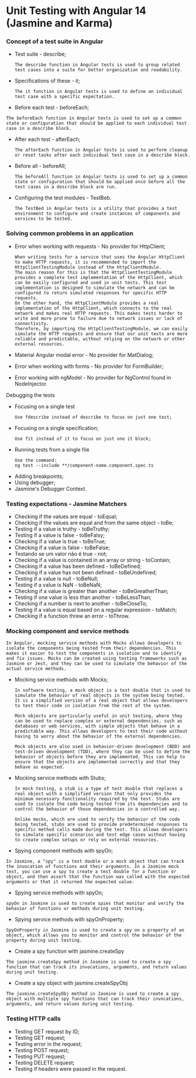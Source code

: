 # Unit Testing with Angular 14 (Jasmine and Karma)

### Concept of a test suite in Angular
- Test suite - describe;
  ```
  The describe function in Angular tests is used to group related test cases into a suite for better organization and readability.
  ```
- Specifications of these - it;
  ```
  The it function in Angular tests is used to define an individual test case with a specific expectation.
  ```
- Before each test - beforeEach;
 ```
 The beforeEach function in Angular tests is used to set up a common state or configuration that should be applied to each individual test case in a describe block.
 ```
- After each test - afterEach;
  ```
  The afterEach function in Angular tests is used to perform cleanup or reset tasks after each individual test case in a describe block.
  ```
- Before all - beforeAll;
  ```
  The beforeAll function in Angular tests is used to set up a common state or configuration that should be applied once before all the test cases in a describe block are run.
  ```
- Configuring the test modules - TestBeb.
  ```
  The TestBed in Angular tests is a utility that provides a test environment to configure and create instances of components and services to be tested.
  ```
### Solving common problems in an application
- Error when working with requests - No provider for HttpClient;
  
  ```
  When writing tests for a service that uses the Angular HttpClient to make HTTP requests, it is recommended to import the HttpClientTestingModule instead of the HttpClientModule.
  The main reason for this is that the HttpClientTestingModule provides a complete test implementation of the HttpClient, which can be easily configured and used in unit tests. This test implementation is designed to simulate the network and can be configured to return simulated responses for specific HTTP requests.
  On the other hand, the HttpClientModule provides a real implementation of the HttpClient, which connects to the real network and makes real HTTP requests. This makes tests harder to write and more prone to failure due to network issues or lack of connectivity.
  Therefore, by importing the HttpClientTestingModule, we can easily simulate the HTTP requests and ensure that our unit tests are more reliable and predictable, without relying on the network or other external resources.

- Material Angular modal error - No provider for MatDialog;
- Error when working with forms - No provider for FormBuilder;
- Error working with ngModel - No provider for NgControl found in NodeInjector.

Debugging the tests
- Focusing on a single test 
  ```
  Use fdescribe instead of describe to focus on just one test;
- Focusing on a single specification;
  ```
  Use fit instead of it to focus on just one it block;
- Running tests from a single file 
  ```
  Use the command:
  ng test --include **/component-name.component.spec.ts
- Adding breakpoints;
- Using debugger;
- Jasmine's Debugger Context.


### Testing expectations - Jasmine Matchers
- Checking if the values are equal - toEqual;
- Checking if the values are equal and from the same object - toBe;
- Testing if a value is truthy - toBeTruthy;
- Testing if a value is false - toBeFalsy;
- Checking if a value is true - toBeTrue;
- Checking if a value is false - toBeFalse;
- Testando se um valor não é true - not;
- Checking if a value is contained in an array or string - toContain;
- Checking if a value has been defined - toBeDefined;
- Checking if a value has not been defined - toBeUndefined;
- Testing if a value is null - toBeNull;
- Testing if a value is NaN - toBeNaN;
- Checking if a value is greater than another - toBeGreatherThan;
- Testing if one value is less than another - toBeLessThan;
- Checking if a number is next to another - toBeCloseTo;
- Testing if a value is equal based on a regular expression - toMatch;
- Checking if a function threw an error - toThrow.

### Mocking component and service methods
```
In Angular, mocking service methods with Mocks allows developers to isolate the components being tested from their dependencies. This makes it easier to test the components in isolation and to identify and fix issues. Mocks can be created using testing frameworks such as Jasmine or Jest, and they can be used to simulate the behavior of the actual service methods.
```
- Mocking service methods with Mocks;
  ```
  In software testing, a mock object is a test double that is used to simulate the behavior of real objects in the system being tested. It is a simplified version of a real object that allows developers to test their code in isolation from the rest of the system.

  Mock objects are particularly useful in unit testing, where they can be used to replace complex or external dependencies, such as databases or web services, with simple objects that behave in a predictable way. This allows developers to test their code without having to worry about the behavior of the external dependencies.

  Mock objects are also used in behavior-driven development (BDD) and test-driven development (TDD), where they can be used to define the behavior of objects before they are implemented. This can help to ensure that the objects are implemented correctly and that they behave as expected.
  ```
- Mocking service methods with Stubs;
  ```
  In mock testing, a stub is a type of test double that replaces a real object with a simplified version that only provides the minimum necessary functionality required by the test. Stubs are used to isolate the code being tested from its dependencies and to control the behavior of those dependencies in a controlled way.

  Unlike mocks, which are used to verify the behavior of the code being tested, stubs are used to provide predetermined responses to specific method calls made during the test. This allows developers to simulate specific scenarios and test edge cases without having to create complex setups or rely on external resources.

  ```
 - Spying component methods with spyOn;
   
  ```
  In Jasmine, a "spy" is a test double or a mock object that can track the invocation of functions and their arguments. In a Jasmine mock test, you can use a spy to create a test double for a function or object, and then assert that the function was called with the expected arguments or that it returned the expected value.
  ```

  - Spying service methods with spyOn;
  ```
  spyOn in Jasmine is used to create spies that monitor and verify the behavior of functions or methods during unit testing.
  ```

  - Spying service methods with spyOnProperty;
  ```
  SpyOnProperty in Jasmine is used to create a spy on a property of an object, which allows you to monitor and control the behavior of the property during unit testing.
  ```
  - Create a spy function with jasmine.createSpy

  ```
  The jasmine.createSpy method in Jasmine is used to create a spy function that can track its invocations, arguments, and return values during unit testing.
  ```
  - Create a spy object with jasmine.createSpyObj
  ```
  The jasmine.createSpyObj method in Jasmine is used to create a spy object with multiple spy functions that can track their invocations, arguments, and return values during unit testing.
  ```

  ### Testing HTTP calls
- Testing GET request by ID;
- Testing GET request;
- Testing error in the request;
- Testing POST request;
- Testing PUT request;
- Testing DELETE request;
- Testing if headers were passed in the request.